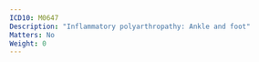```yaml
---
ICD10: M0647
Description: "Inflammatory polyarthropathy: Ankle and foot"
Matters: No
Weight: 0
---
```


